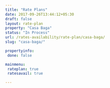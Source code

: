 ```yaml
---
title: "Rate Plans"
date: 2017-09-26T13:44:12+05:30
draft: false
layout: rate-plan
property: "Casa Baga"
status: "In Process"
url: /rates-availability/rate-plan/casa-baga/
slug: "casa-baga/"

propertyinfo:
 done: false

mainmenu:
 rateplan: true
 ratesavail: true

---
```


